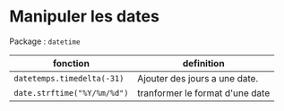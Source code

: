 # Manipuler les dates

Package : `datetime`

| fonction | definition |
|---|---|
| `datetemps.timedelta(-31)` | Ajouter des jours a une date.|
| `date.strftime("%Y/%m/%d")` | tranformer le format d'une date |
